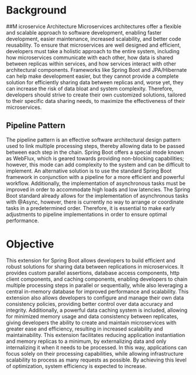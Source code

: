 # Background
##M icroservice Architecture
Microservices architectures offer a flexible and scalable approach to software development, enabling faster development, easier maintenance, increased scalability, and better code reusability. To ensure that microservices are well designed and efficient, developers must take a holistic approach to the entire system, including how microservices communicate with each other, how data is shared between replicas within services, and how services interact with other architectural components. Frameworks like Spring Boot and JPA/Hibernate can help make development easier, but they cannot provide a complete solution for efficiently sharing data between replicas and, worse yet, they can increase the risk of data bloat and system complexity. Therefore, developers should strive to create their own customized solutions, tailored to their specific data sharing needs, to maximize the effectiveness of their microservices.

## Pipeline Pattern
The pipeline pattern is an effective software architectural design pattern used to link multiple processing steps, thereby allowing data to be passed between each step in the chain. Spring Boot offers a special mode known as WebFlux, which is geared towards providing non-blocking capabilities; however, this mode can add complexity to the system and can be difficult to implement. An alternative solution is to use the standard Spring Boot framework in conjunction with a pipeline for a more efficient and powerful workflow. Additionally, the implementation of asynchronous tasks must be improved in order to accommodate high loads and low latencies. The Spring Boot standard already allows for the implementation of asynchronous tasks with @Async, however, there is currently no way to arrange or coordinate tasks in a predetermined order. Therefore, it is essential to make early adjustments to pipeline implementations in order to ensure optimal performance.

# Objective
This extension for Spring Boot allows developers to build efficient and robust solutions for sharing data between replications in microservices. It provides custom parallel assertions, database access components, http client components, and caching components, enabling developers to chain multiple processing steps in parallel or sequentially, while also leveraging a central in-memory database for improved performance and scalability. This extension also allows developers to configure and manage their own data consistency policies, providing better control over data accuracy and integrity. Additionally, a powerful data caching system is included, allowing for minimized memory usage and data consistency between replicates, giving developers the ability to create and maintain microservices with greater ease and efficiency, resulting in increased scalability and maintainability. 
This extension facilitates reducing application instantiation and memory replicas to a minimum, by externalizing data and only internalizing it when it needs to be processed. In this way, applications can focus solely on their processing capabilities, while allowing infrastructure scalability to process as many requests as possible. By achieving this level of optimization, system efficiency is expected to increase.

